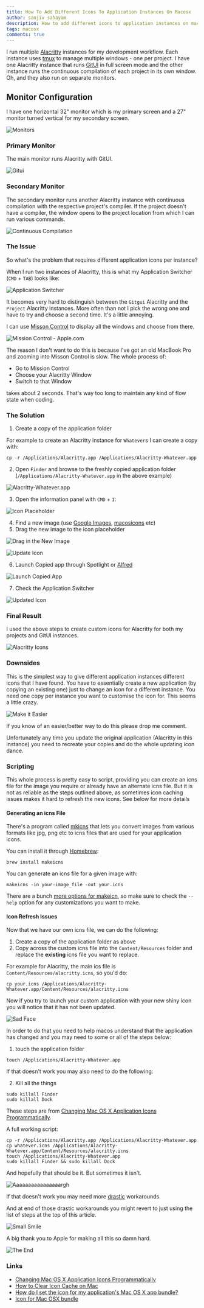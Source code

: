 ```yaml
---
title: How To Add Different Icons To Application Instances On Macosx
author: sanjiv sahayam
description: How to add different icons to application instances on macosx
tags: macosx
comments: true
---
```


I run multiple [Alacritty](https://alacritty.org/) instances for my development workflow. Each instance uses [tmux](https://github.com/tmux/tmux) to manage multiple windows - one per project. I have one Alacritty instance that runs [GitUI](https://github.com/Extrawurst/gitui) in full screen mode and the other instance runs the continuous compilation of each project in its own window. Oh, and they also run on separate monitors.

## Monitor Configuration

I have one horizontal 32" monitor which is my primary screen and a 27" monitor turned vertical for my secondary screen.

![Monitors](/images/add-different-icons-to-applications-macos/monitors.png)

### Primary Monitor

The main monitor runs Alacritty with GitUI.

![Gitui](/images/add-different-icons-to-applications-macos/gitui.png)

### Secondary Monitor

The secondary monitor runs another Alacritty instance with continuous compilation with the respective project's compiler. If the project doesn't have a compiler, the window opens to the project location from which I can run various commands.

![Continuous Compilation](/images/add-different-icons-to-applications-macos/compilation.png)


### The Issue

So what's the problem that requires different application icons per instance?

When I run two instances of Alacritty, this is what my Application Switcher (`CMD` + `TAB`) looks like:

![Application Switcher](/images/add-different-icons-to-applications-macos/application-switcher.png)

It becomes very hard to distinguish between the `Gitgui` Alacritty and the `Project` Alacritty instances. More often than not I pick the wrong one and have to try and choose a second time. It's a little annoying.

I can use [Misson Control](https://support.apple.com/en-us/HT204100) to display all the windows and choose from there.

![Mission Control - Apple.com](https://support.apple.com/library/content/dam/edam/applecare/images/en_US/macos/Catalina/macos-catalina-mission-control-add-space-callout.jpg)


The reason I don't want to do this is because I've got an old MacBook Pro and zooming into Misson Control is slow. The whole process of:

- Go to Mission Control
- Choose your Alacritty Window
- Switch to that Window

takes about 2 seconds. That's way too long to maintain any kind of flow state when coding.


### The Solution

1. Create a copy of the application folder


  For example to create an Alacritty instance for `Whatever`s I can create a copy with:

```{.terminal .scrollx}
cp -r /Applications/Alacritty.app /Applications/Alacritty-Whatever.app
```

2. Open `Finder` and browse to the freshly copied application folder (`/Applications/Alacritty-Whatever.app` in the above example)

![Alacritty-Whatever.app](/images/add-different-icons-to-applications-macos/whatever-app.png)

3. Open the information panel with `CMD` + `I`:

![Icon Placeholder](/images/add-different-icons-to-applications-macos/icon-placeholder.png)

4. Find a new image (use [Google Images](https://images.google.com), [macosicons](https://macosicons.com/#/) etc)
5. Drag the new image to the icon placeholder

![Drag in the New Image](/images/add-different-icons-to-applications-macos/drag-icon.png)

![Update Icon](/images/add-different-icons-to-applications-macos/replace-icon.png)

6. Launch Copied app through Spotlight or [Alfred](https://www.alfredapp.com/)

![Launch Copied App](/images/add-different-icons-to-applications-macos/launch-new-app.png)

7. Check the Application Switcher

![Updated Icon](/images/add-different-icons-to-applications-macos/updated-app-switcher.png)


### Final Result

I used the above steps to create custom icons for Alacritty for both my projects and GitUI instances.

![Alacritty Icons](/images/add-different-icons-to-applications-macos/custom-icons-workflow.png)


### Downsides

This is the simplest way to give different application instances different icons that I have found. You have to essentially create a new application (by copying an existing one) just to change an icon for a different instance. You need one copy per instance you want to customise the icon for. This seems a little crazy.

![Make it Easier](https://media.giphy.com/media/tn9LtuEXQRJqT6dWrx/giphy.gif)

If you know of an easier/better way to do this please drop me comment.

Unfortunately any time you update the original application (Alacritty in this instance) you need to recreate your copies and do the whole updating icon dance.

### Scripting

This whole process is pretty easy to script, providing you can create an icns file for the image you require or already have an alternate icns file. But it is not as reliable as the steps outlined above, as sometimes icon caching issues makes it hard to refresh the new icons. See below for more details

#### Generating an icns File

There's a program called [mkicns](http://www.amnoid.de/icns/makeicns.html) that lets you convert images from various formats like jpg, png etc to icns files that are used for your application icons.

You can install it through [Homebrew](https://brew.sh/):

```{.terminal .scrollx}
brew install makeicns
```

You can generate an icns file for a given image with:

```{.terminal .scrollx}
makeicns -in your-image_file -out your.icns
```

There are a bunch [more options for makeicn](http://www.amnoid.de/icns/makeicns.html), so make sure to check the `--help` option for any customizations you want to make.

#### Icon Refresh Issues

Now that we have our own icns file, we can do the following:

1. Create a copy of the application folder as above
1. Copy across the custom icns file into the `Content/Resources` folder and replace the **existing** icns file you want to replace.

For example for Alacritty, the main ics file is `Content/Resources/alacritty.icns`, so you'd do:

```{.terminal .scrollx}
cp your.icns /Applications/Alacritty-Whatever.app/Content/Resources/alacritty.icns
```

Now if you try to launch your custom application with your new shiny icon you will notice that it has not been updated.

![Sad Face](https://media.giphy.com/media/OPU6wzx8JrHna/giphy.gif)

In order to do that you need to help macos understand that the application has changed and you may need to some or all of the steps below:

1. touch the application folder

```{.terminal .scrollx}
touch /Applications/Alacritty-Whatever.app
```

If that doesn't work you may also need to do the following:

2. Kill all the things

```{.terminal .scrollx}
sudo killall Finder
sudo killall Dock
```

These steps are from [Changing Mac OS X Application Icons Programmatically](https://www.sethvargo.com/replace-icons-osx/).

A full working script:

```{.terminal .scrollx}
cp -r /Applications/Alacritty.app /Applications/Alacritty-Whatever.app
cp whatever.icns /Applications/Alacritty-Whatever.app/Content/Resources/alacritty.icns
touch /Applications/Alacritty-Whatever.app
sudo killall Finder && sudo killall Dock
```


And hopefully that should be it. But sometimes it isn't.

![Aaaaaaaaaaaaaaaargh](https://media.giphy.com/media/22CEvbj04nLLq/giphy.gif)

If that doesn't work you may need more [drastic](https://osxdaily.com/2022/05/23/clear-icon-cache-mac/) workarounds.

And at end of those drastic workarounds you might revert to just using the list of steps at the top of this article.

![Small Smile](https://media.giphy.com/media/B0vFTrb0ZGDf2/giphy.gif)

A big thank you to Apple for making all this so damn hard.

![The End](https://media.giphy.com/media/l0MYJlyOwdlT0SeU8/giphy.gif)

### Links

- [Changing Mac OS X Application Icons Programmatically](https://www.sethvargo.com/replace-icons-osx/)
- [How to Clear Icon Cache on Mac](https://osxdaily.com/2022/05/23/clear-icon-cache-mac/)
- [How do I set the icon for my application's Mac OS X app bundle?](https://stackoverflow.com/questions/646671/how-do-i-set-the-icon-for-my-applications-mac-os-x-app-bundle)
- [Icon for Mac OSX bundle](https://stackoverflow.com/questions/14362063/icon-for-mac-osx-bundle)

